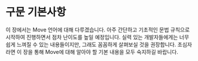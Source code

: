 # 구문 기본사항

이 장에서는 Move 언어에 대해 다루겠습니다. 아주 간단하고 기초적인 문법 규칙으로 시작하여 진행하면서 점차 난이도를 높일 예정입니다. 실력 있는 개발자들에게는 너무 쉽게 느껴질 수 있는 내용들이지만, 그래도 꼼꼼하게 살펴보실 것을 권장합니다. 초심자라면 이 장을 통해 Move에 대해 알아야 할 기본 내용을 모두 숙지하길 바랍니다.